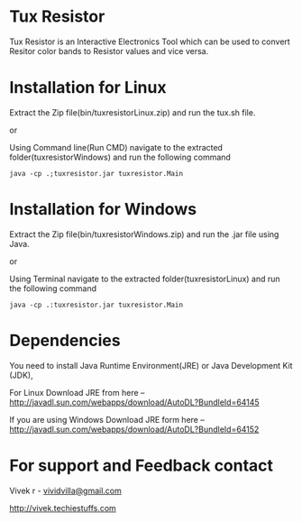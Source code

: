 Tux Resistor
===========

Tux Resistor is an Interactive Electronics Tool which can be used to convert Resitor color bands to Resistor values and vice versa.


Installation for Linux
======================

Extract the Zip file(bin/tuxresistorLinux.zip) and run the <bold>tux.sh</bold> file.

or

Using Command line(Run CMD) navigate to the extracted folder(tuxresistorWindows) and run the following command

<code>java -cp .;tuxresistor.jar tuxresistor.Main</code>

Installation for Windows
========================

Extract the Zip file(bin/tuxresistorWindows.zip) and run the .jar file using Java.

or

Using Terminal navigate to the extracted folder(tuxresistorLinux) and run the following command

<code>java -cp .:tuxresistor.jar tuxresistor.Main</code>


Dependencies
============

You need to install Java Runtime Environment(JRE) or Java Development Kit (JDK),

For Linux Download JRE from here – http://javadl.sun.com/webapps/download/AutoDL?BundleId=64145

If you are using Windows Download JRE form here – http://javadl.sun.com/webapps/download/AutoDL?BundleId=64152


For support and Feedback contact
================================

Vivek r - vividvilla@gmail.com

http://vivek.techiestuffs.com
